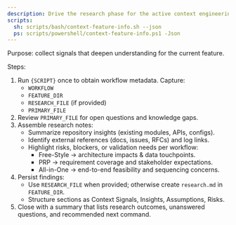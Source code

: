 ```yaml
---
description: Drive the research phase for the active context engineering workflow.
scripts:
  sh: scripts/bash/context-feature-info.sh --json
  ps: scripts/powershell/context-feature-info.ps1 -Json
---
```


Purpose: collect signals that deepen understanding for the current feature.

Steps:
1. Run `{SCRIPT}` once to obtain workflow metadata. Capture:
   - `WORKFLOW`
   - `FEATURE_DIR`
   - `RESEARCH_FILE` (if provided)
   - `PRIMARY_FILE`
2. Review `PRIMARY_FILE` for open questions and knowledge gaps.
3. Assemble research notes:
   - Summarize repository insights (existing modules, APIs, configs).
   - Identify external references (docs, issues, RFCs) and log links.
   - Highlight risks, blockers, or validation needs per workflow:
     * Free-Style → architecture impacts & data touchpoints.
     * PRP → requirement coverage and stakeholder expectations.
     * All-in-One → end-to-end feasibility and sequencing concerns.
4. Persist findings:
   - Use `RESEARCH_FILE` when provided; otherwise create `research.md` in `FEATURE_DIR`.
   - Structure sections as Context Signals, Insights, Assumptions, Risks.
5. Close with a summary that lists research outcomes, unanswered questions, and recommended next command.
